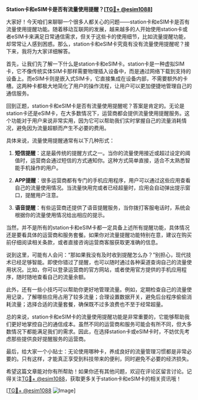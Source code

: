 **Station卡和eSIM卡是否有流量使用提醒？[[TG💪+ @esim1088](https://t.me/s/esim1088)]**

大家好！今天咱们来聊聊一个很多人都关心的问题——station卡和eSIM卡是否有流量使用提醒功能。随着移动互联网的发展，越来越多的人开始使用station卡或者eSIM卡来满足日常通信需求，但关于这些卡的使用细节，比如流量提醒功能，却常常让人感到困惑。那么，station卡和eSIM卡究竟有没有流量使用提醒呢？接下来，我将为大家详细解答。

首先，让我们先了解一下什么是station卡和eSIM卡。station卡是一种虚拟SIM卡，它不像传统实体SIM卡那样需要物理插入设备中，而是通过网络下载到支持的设备上。而eSIM卡则是嵌入式SIM卡，它直接集成在设备内部，不需要额外的卡槽。这两种卡都极大地简化了用户的操作流程，让用户可以更加便捷地管理自己的通信服务。

回到正题，station卡和eSIM卡是否有流量使用提醒呢？答案是肯定的。无论是station卡还是eSIM卡，在大多数情况下，运营商都会提供流量使用提醒服务。这个功能对于用户来说非常实用，因为它可以帮助我们实时掌握自己的流量消耗情况，避免因为流量超额而产生不必要的费用。

具体来说，流量使用提醒通常有以下几种形式：

1. **短信提醒**：这是最传统的提醒方式之一。当你的流量使用接近或超过设定的阈值时，运营商会通过短信的方式通知你。这种方式简单直接，适合不太熟悉智能手机操作的用户。

2. **APP提醒**：很多运营商都有专门的手机应用程序，用户可以通过这些应用查看自己的流量使用情况。当流量快用完或者已经超量时，应用会自动弹出提示窗口，提醒用户注意。

3. **语音提醒**：有些运营商还提供了语音提醒服务，当你拨打客服电话时，系统会根据你的流量使用情况给出相应的提示。

当然，并不是所有的station卡和eSIM卡都一定具备上述所有提醒功能，具体情况还是要看具体的运营商和服务套餐。如果你对流量提醒功能特别在意，建议在购买前仔细阅读相关条款，或者直接咨询运营商客服获取更准确的信息。

说到这里，可能有人会问：“那如果我没有及时收到提醒怎么办？”别担心，现代技术已经足够智能。即使你错过了提醒，也可以随时通过各种渠道查询自己的流量使用状况。比如，你可以登录运营商的官方网站，或者使用官方提供的手机应用程序，随时随地查看自己的流量余额。

此外，还有一些小技巧可以帮助你更好地管理流量。例如，定期检查自己的流量使用记录，了解哪些应用占用了较多流量；合理设置数据开关，避免后台程序偷偷消耗流量；选择合适的流量套餐，确保既不过多浪费也不至于经常超量。

总的来说，station卡和eSIM卡的流量使用提醒功能是非常重要的，它能够帮助我们更好地掌控自己的通信成本。虽然不同的运营商和服务可能会有所不同，但大多数情况下都能满足我们的需求。因此，在选择station卡或eSIM卡时，不妨优先考虑那些提供良好提醒服务的运营商。

最后，给大家一个小贴士：无论使用哪种卡，养成良好的流量管理习惯都是非常必要的。只有这样，才能真正享受到科技带来的便利，同时避免不必要的经济损失。

希望这篇文章能对你有所帮助！如果你还有其他问题，欢迎在评论区留言讨论。记得关注[TG💪+ @esim1088](https://t.me/s/esim1088)，获取更多关于station卡和eSIM卡的相关资讯哦！

[[TG💪+ @esim1088](https://t.me/s/esim1088) ![Image](https://i.postimg.cc/4NQfJmqS/Snipaste-2025-05-13-00-14-12.png)]